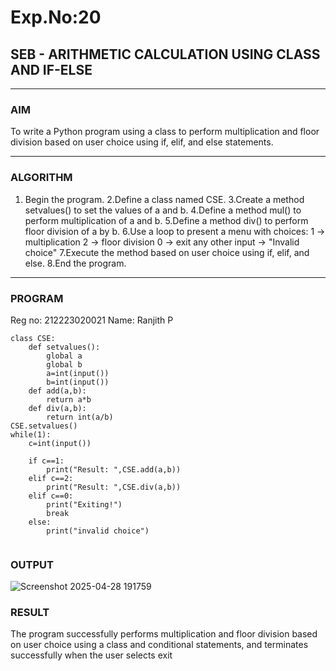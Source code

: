 # Exp.No:20  
## SEB - ARITHMETIC CALCULATION USING CLASS AND IF-ELSE

---

### AIM  
To write a Python program using a class to perform multiplication and floor division based on user choice using if, elif, and else statements.

---

### ALGORITHM

1. Begin the program.
2.Define a class named CSE.
3.Create a method setvalues() to set the values of a and b.
4.Define a method mul() to perform multiplication of a and b.
5.Define a method div() to perform floor division of a by b.
6.Use a loop to present a menu with choices:
      1 → multiplication
      2 → floor division
      0 → exit
any other input → "Invalid choice"
7.Execute the method based on user choice using if, elif, and else.
8.End the program. 


---

### PROGRAM
Reg no: 212223020021
Name: Ranjith P

```
class CSE:
    def setvalues():
        global a
        global b
        a=int(input())
        b=int(input())
    def add(a,b):
        return a*b
    def div(a,b):
        return int(a/b)
CSE.setvalues()
while(1):
    c=int(input())
     
    if c==1:
        print("Result: ",CSE.add(a,b))
    elif c==2:
        print("Result: ",CSE.div(a,b))
    elif c==0:
        print("Exiting!")
        break
    else:
        print("invalid choice")


```

### OUTPUT
![Screenshot 2025-04-28 191759](https://github.com/user-attachments/assets/8ab13db0-4b90-4299-88b6-00036bfa4453)


### RESULT
The program successfully performs multiplication and floor division based on user choice using a class and conditional statements, and terminates successfully when the user selects exit

